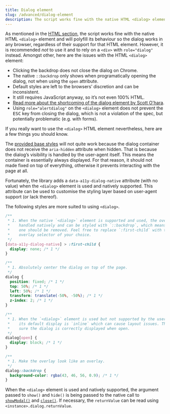 ```yaml
---
title: Dialog element
slug: /advanced/dialog-element
description: The script works fine with the native HTML <dialog> element and will polyfill its behaviour so the dialog works in any browser, regardless of their support for that HTML element.
---
```


As mentioned in the [HTML section](usage.markup.md), the script works fine with the native HTML `<dialog>` element and will polyfill its behaviour so the dialog works in any browser, regardless of their support for that HTML element. However, it is recommended _not_ to use it and to rely on a `<div>` with `role="dialog"` instead. Amongst other, here are the issues with the HTML `<dialog>` element:

- Clicking the backdrop does not close the dialog on Chrome.
- The native `::backdrop` only shows when programatically opening the dialog, not when using the `open` attribute.
- Default styles are left to the browsers’ discretion and can be inconsistent.
- It still requires JavaScript anyway, so it’s not even 100% HTML.
- [Read more about the shortcoming of the dialog element by Scott O'hara](https://www.scottohara.me/blog/2019/03/05/open-dialog.html).
- Using `role="alertdialog"` on the `<dialog>` element does not prevent the <kbd>ESC</kbd> key from closing the dialog, which is not a violation of the spec, but potentially problematic (e.g. with forms).

If you really want to use the `<dialog>` HTML element nevertheless, here are a few things you should know.

The [provided base styles](usage.styling.md) will not quite work because the dialog container does not receive the `aria-hidden` attribute when hidden. That is because the dialog’s visibility is handled by the user-agent itself. This means the container is essentially always displayed. For that reason, it should not made fixed on top of everything, otherwise it prevents interacting with the page at all.

Fortunately, the library adds a `data-a11y-dialog-native` attribute (with no value) when the `<dialog>` element is used and natively supported. This attribute can be used to customise the styling layer based on user-agent support (or lack thereof).

The following styles are more suited to using `<dialog>`.

```css
/**
 * 1. When the native `<dialog>` element is supported and used, the overlay is
 *    handled natively and can be styled with `::backdrop`, which means the DOM
 *    one should be removed. Feel free to replace `:first-child` with the
 *    overlay selector of your choice.
 */
[data-a11y-dialog-native] > :first-child {
  display: none; /* 1 */
}

/**
 * 1. Absolutely center the dialog on top of the page.
 */
dialog {
  position: fixed; /* 1 */
  top: 50%; /* 1 */
  left: 50%; /* 1 */
  transform: translate(-50%, -50%); /* 1 */
  z-index: 2; /* 1 */
}

/**
 * 1. When the `<dialog>` element is used but not supported by the user agent,
 *    its default display is `inline` which can cause layout issues. This makes
 *    sure the dialog is correctly displayed when open.
 */
dialog[open] {
  display: block; /* 1 */
}

/**
 * 1. Make the overlay look like an overlay.
 */
dialog::backdrop {
  background-color: rgba(43, 46, 56, 0.9); /* 1 */
}
```

When the `<dialog>` element is used and natively supported, the argument passed to `show()` and `hide()` is being passed to the native call to [`showModal()`](https://www.w3.org/TR/html52/interactive-elements.html#dom-htmldialogelement-showmodal) and [`close()`](https://www.w3.org/TR/html52/interactive-elements.html#dom-htmldialogelement-close). If necessary, the `returnValue` can be read using `<instance>.dialog.returnValue`.
